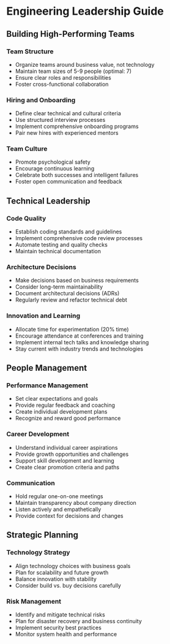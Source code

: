 # Engineering Leadership Guide

## Building High-Performing Teams

### Team Structure
- Organize teams around business value, not technology
- Maintain team sizes of 5-9 people (optimal: 7)
- Ensure clear roles and responsibilities
- Foster cross-functional collaboration

### Hiring and Onboarding
- Define clear technical and cultural criteria
- Use structured interview processes
- Implement comprehensive onboarding programs
- Pair new hires with experienced mentors

### Team Culture
- Promote psychological safety
- Encourage continuous learning
- Celebrate both successes and intelligent failures
- Foster open communication and feedback

## Technical Leadership

### Code Quality
- Establish coding standards and guidelines
- Implement comprehensive code review processes
- Automate testing and quality checks
- Maintain technical documentation

### Architecture Decisions
- Make decisions based on business requirements
- Consider long-term maintainability
- Document architectural decisions (ADRs)
- Regularly review and refactor technical debt

### Innovation and Learning
- Allocate time for experimentation (20% time)
- Encourage attendance at conferences and training
- Implement internal tech talks and knowledge sharing
- Stay current with industry trends and technologies

## People Management

### Performance Management
- Set clear expectations and goals
- Provide regular feedback and coaching
- Create individual development plans
- Recognize and reward good performance

### Career Development
- Understand individual career aspirations
- Provide growth opportunities and challenges
- Support skill development and learning
- Create clear promotion criteria and paths

### Communication
- Hold regular one-on-one meetings
- Maintain transparency about company direction
- Listen actively and empathetically
- Provide context for decisions and changes

## Strategic Planning

### Technology Strategy
- Align technology choices with business goals
- Plan for scalability and future growth
- Balance innovation with stability
- Consider build vs. buy decisions carefully

### Risk Management
- Identify and mitigate technical risks
- Plan for disaster recovery and business continuity
- Implement security best practices
- Monitor system health and performance
